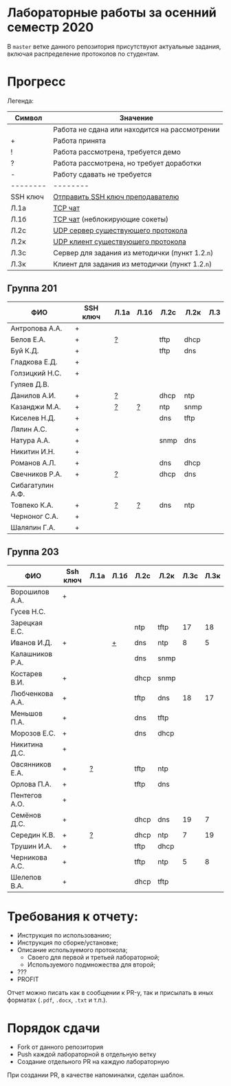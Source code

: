 # Лабораторные работы за осенний семестр 2020

В `master` ветке данного репозитория присутствуют актуальные задания, включая 
распределение протоколов по студентам.

# Прогресс

Легенда:

| Символ   | Значение                                                                                   |
| --       | --                                                                                         |
|          | Работа не сдана или находится на рассмотрении                                              |
| +        | Работа принята                                                                             |
| !        | Работа рассмотрена, требуется демо                                                         |
| ?        | Работа рассмотрена, но требует доработки                                                   |
| -        | Работу сдавать не требуется                                                                |
| -------- | --------                                                                                   |
| SSH ключ | [Отправить SSH ключ преподавателю](https://insysnw.github.io/labs/900-ssh-keygen/)         |
| Л.1a     | [TCP чат](https://insysnw.github.io/labs/01-tcp-chat/)                                     |
| Л.1б     | [TCP чат](https://insysnw.github.io/labs/01-tcp-chat/) (неблокирующие сокеты)              |
| Л.2c     | [UDP сервер существующего протокола](https://insysnw.github.io/labs/02-udp-real-protocol/) |
| Л.2к     | [UDP клиент существующего протокола](https://insysnw.github.io/labs/02-udp-real-protocol/) |
| Л.3с     | Сервер для задания из методички (пункт 1.2.`n`)                                             |
| Л.3к     | Клиент для задания из методички (пункт 1.2.`n`)                                            |

## Группа 201

| ФИО              | SSH ключ | Л.1a                                          | Л.1б                                          | Л.2c | Л.2к | Л.3 |
| --               | --       | --                                            | --                                            | --   | --   | --  |
| Антропова А.А.   | +        |                                               |                                               |      |      |     |
| Белов Е.А.       | +        |     [?](../../pull/10)                        |                                               | tftp | dhcp |     |
| Буй К.Д.         | +        |                                               |                                               | tftp | dns  |     |
| Гладкова Е.Д.    | +        |                                               |                                               |      |      |     |
| Голзицкий Н.С.   | +        |                                               |                                               |      |      |     |
| Гуляев Д.В.      |          |                                               |                                               |      |      |     |
| Данилов А.И.     | +        |  [?](../../pull/8)                            |                                               | dhcp | ntp  |     |
| Казанджи М.А.    | +        |  [?](../../pull/7)                            |         [?](../../pull/7)                                      | ntp  | snmp |     |
| Киселев Н.Д.     | +        |                                               |                                               | dns  | tftp |     |
| Лялин А.С.       | +        |                                               |                                               |      |      |     |
| Натура А.А.      | +        |                                               |                                               | snmp | dns  |     |
| Никитин И.Н.     | +        |                                               |                                               |      |      |     |
| Романов А.Л.     | +        |                                               |                                               | dns  | dhcp |     |
| Свечников Р.А.   | +        |  [?](../../pull/6)                            |                                               | dhcp | dns  |     |
| Сибагатулин А.Ф. |          |                                               |                                               |      |      |     |
| Товпеко К.А.     | +        | [?](../../pull/2) | [?](../../pull/2) | dns  | ntp  |     |
| Черноног С.А.    | +        |                                               |                                               |      |      |     |
| Шаляпин Г.А.     | +        |                                               |                                               |      |      |     |

## Группа 203

| ФИО             | Ssh ключ | Л.1a               | Л.1б               | Л.2с | Л.2к | Л.3с | Л.3к |
| --              | --       | --                 | --                 | --   | --   | --   | --   |
| Ворошилов А.А.  | +        |                    |                    |      |      |      |      |
| Гусев Н.С.      |          |                    |                    |      |      |      |      |
| Зарецкая Е.С.   |          |                    |                    | ntp  | tftp | 17   | 18   |
| Иванов И.Д.     | +        |                    | [+](../../pull/13) | dns  | ntp  | 8    | 5    |
| Калашников Р.А. |          |                    |                    | dns  | snmp |      |      |
| Костарев В.И.   | +        |                    |                    | dhcp | snmp |      |      |
| Любченкова А.А. | +        |                    |                    | tftp | dns  | 18   | 17   |
| Меньшов П.А.    | +        |                    |                    | dns  | tftp |      |      |
| Морозов Е.С.    | +        |                    |                    | dns  | dhcp |      |      |
| Никитина Д.С.   | +        |                    |                    |      |      |      |      |
| Овсянников Е.А. | +        | [?](../../pull/11) |                    | tftp | ntp  |      |      |
| Орлова П.А.     | +        |                    |                    | tftp | dns  |      |      |
| Пентегов А.О.   | +        |                    |                    |      |      |      |      |
| Семёнов Д.С.    | +        |                    |                    | dhcp | dns  | 19   | 7    |
| Середин К.В.    | +        | [?](../../pull/5)  |                    | dhcp | ntp  | 7    | 19   |
| Трушин И.А.     | +        |                    |                    | tftp | dhcp |      |      |
| Черникова А.С.  | +        |                    |                    | tftp | ntp  | 5    | 8    |
| Шелепов В.А.    | +        |                    |                    | dhcp | tftp |      |      |

# Требования к отчету:

* Инструкция по использованию;
* Инструкция по сборке/установке;
* Описание используемого протокола;
  * Своего для первой и третьей лабораторной;
  * Используемого подмножества для второй;
* ???
* PROFIT

Отчет можно писать как в сообщении к PR-у, так и присылать в иных 
форматах (`.pdf`, `.docx`, `.txt` и т.п.).

# Порядок сдачи

* Fork от данного репозитория
* Push каждой лабораторной в отдельную ветку
* Создание отдельного PR на каждую лабораторную

При создании PR, в качестве напоминалки, сделан шаблон.
